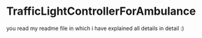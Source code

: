 # TrafficLightControllerForAmbulance
you read my readme file in which i have explained all details in detail :)
